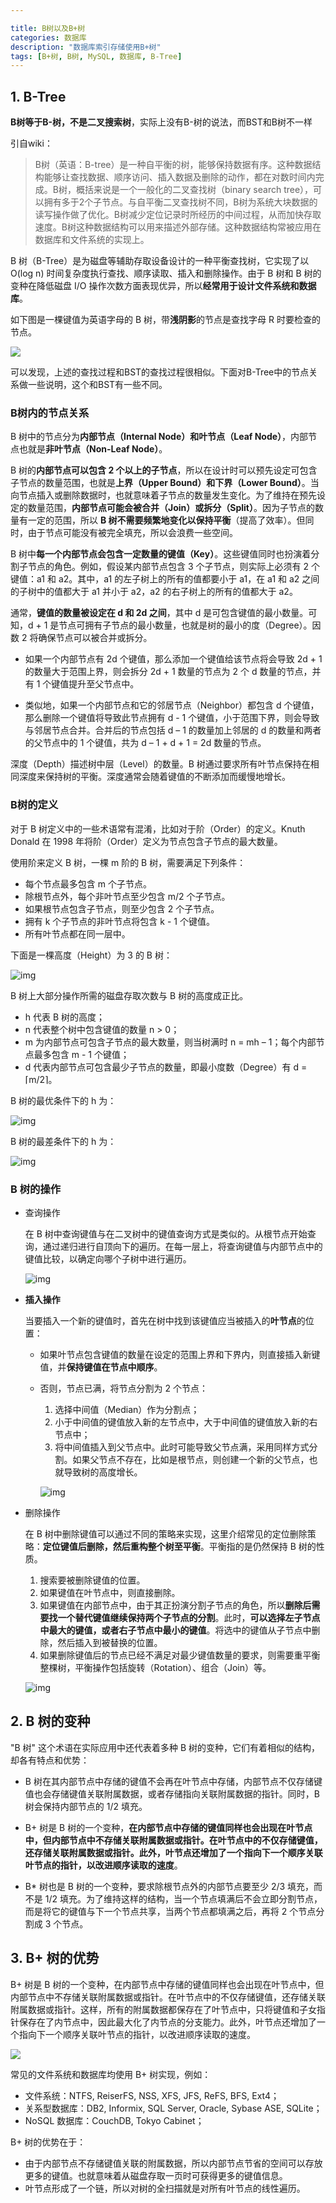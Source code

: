```yaml
---

title: B树以及B+树
categories: 数据库
description: "数据库索引存储使用B+树"
tags: [B+树, B树, MySQL, 数据库, B-Tree]
---
```


## 1. B-Tree

**B树等于B-树，不是二叉搜索树**，实际上没有B-树的说法，而BST和B树不一样

引自wiki：

> B树（英语：B-tree）是一种自平衡的树，能够保持数据有序。这种数据结构能够让查找数据、顺序访问、插入数据及删除的动作，都在对数时间内完成。B树，概括来说是一个一般化的二叉查找树（binary search tree），可以拥有多于2个子节点。与自平衡二叉查找树不同，B树为系统大块数据的读写操作做了优化。B树减少定位记录时所经历的中间过程，从而加快存取速度。B树这种数据结构可以用来描述外部存储。这种数据结构常被应用在数据库和文件系统的实现上。

B 树（B-Tree）是为磁盘等辅助存取设备设计的一种平衡查找树，它实现了以 O(log n) 时间复杂度执行查找、顺序读取、插入和删除操作。由于 B 树和 B 树的变种在降低磁盘 I/O 操作次数方面表现优异，所以**经常用于设计文件系统和数据库**。

如下图是一棵键值为英语字母的 B 树，带**浅阴影**的节点是查找字母 R 时要检查的节点。

![](/images/posts/mysql/B-Tree-Alphabet.png)

可以发现，上述的查找过程和BST的查找过程很相似。下面对B-Tree中的节点关系做一些说明，这个和BST有一些不同。

### B树内的节点关系

B 树中的节点分为**内部节点（Internal Node）**和**叶节点（Leaf Node）**，内部节点也就是**非叶节点（Non-Leaf Node）**。

B 树的**内部节点可以包含 2 个以上的子节点**，所以在设计时可以预先设定可包含子节点的数量范围，也就是**上界（Upper Bound）**和**下界（Lower Bound）**。当向节点插入或删除数据时，也就意味着子节点的数量发生变化。为了维持在预先设定的数量范围，**内部节点可能会被合并（Join）或拆分（Split）**。因为子节点的数量有一定的范围，所以 **B 树不需要频繁地变化以保持平衡**（提高了效率）。但同时，由于节点可能没有被完全填充，所以会浪费一些空间。

B 树中**每一个内部节点会包含一定数量的键值（Key）**。这些键值同时也扮演着分割子节点的角色。例如，假设某内部节点包含 3 个子节点，则实际上必须有 2 个键值：a1 和 a2。其中，a1 的左子树上的所有的值都要小于 a1，在 a1 和 a2 之间的子树中的值都大于 a1 并小于 a2，a2 的右子树上的所有的值都大于 a2。

通常，**键值的数量被设定在 d 和 2d 之间**，其中 d 是可包含键值的最小数量。可知，d + 1 是节点可拥有子节点的最小数量，也就是树的最小的度（Degree）。因数 2 将确保节点可以被合并或拆分。

* 如果一个内部节点有 2d 个键值，那么添加一个键值给该节点将会导致 2d + 1 的数量大于范围上界，则会拆分 2d + 1 数量的节点为 2 个 d 数量的节点，并有 1 个键值提升至父节点中。

* 类似地，如果一个内部节点和它的邻居节点（Neighbor）都包含 d 个键值，那么删除一个键值将导致此节点拥有 d - 1 个键值，小于范围下界，则会导致与邻居节点合并。合并后的节点包括 d – 1 的数量加上邻居的 d 的数量和两者的父节点中的 1 个键值，共为 d – 1 + d + 1 = 2d 数量的节点。

深度（Depth）描述树中层（Level）的数量。B 树通过要求所有叶节点保持在相同深度来保持树的平衡。深度通常会随着键值的不断添加而缓慢地增长。

### B树的定义

对于 B 树定义中的一些术语常有混淆，比如对于阶（Order）的定义。Knuth Donald 在 1998 年将阶（Order）定义为节点包含子节点的最大数量。

使用阶来定义 B 树，一棵 m 阶的 B 树，需要满足下列条件：

* 每个节点最多包含 m 个子节点。
* 除根节点外，每个非叶节点至少包含 m/2 个子节点。
* 如果根节点包含子节点，则至少包含 2 个子节点。
* 拥有 k 个子节点的非叶节点将包含 k - 1 个键值。
* 所有叶节点都在同一层中。

下面是一棵高度（Height）为 3 的 B 树：

![img](/images/posts/mysql/B-Tree-Height-3.png)

B 树上大部分操作所需的磁盘存取次数与 B 树的高度成正比。

* h 代表 B 树的高度；
* n 代表整个树中包含键值的数量 n > 0；
* m 为内部节点可包含子节点的最大数量，则当树满时 n = mh – 1；每个内部节点最多包含 m - 1 个键值；
* d 代表内部节点可包含最少子节点的数量，即最小度数（Degree）有 d = ⌈m/2⌉。

B 树的最优条件下的 h 为：

![img](/images/posts/mysql/B-Tree-best.png)

B 树的最差条件下的 h 为：

![img](/images/posts/mysql/B-Tree-worst.png)

### B 树的操作

* 查询操作

    在 B 树中查询键值与在二叉树中的键值查询方式是类似的。从根节点开始查询，通过递归进行自顶向下的遍历。在每一层上，将查询键值与内部节点中的键值比较，以确定向哪个子树中进行遍历。


	![img](/images/posts/mysql/B-Tree-query.png)


* **插入操作**

    当要插入一个新的键值时，首先在树中找到该键值应当被插入的**叶节点**的位置：
    
    * 如果叶节点包含键值的数量在设定的范围上界和下界内，则直接插入新键值，并**保持键值在节点中顺序**。
    * 否则，节点已满，将节点分割为 2 个节点：
        
        1. 选择中间值（Median）作为分割点；
        2. 小于中间值的键值放入新的左节点中，大于中间值的键值放入新的右节点中；
        3. 将中间值插入到父节点中。此时可能导致父节点满，采用同样方式分割。如果父节点不存在，比如是根节点，则创建一个新的父节点，也就导致树的高度增长。
        

		![img](/images/posts/mysql/B-Tree-insert.png)


* 删除操作

	在 B 树中删除键值可以通过不同的策略来实现，这里介绍常见的定位删除策略：**定位键值后删除，然后重构整个树至平衡**。平衡指的是仍然保持 B 树的性质。

	1. 搜索要被删除键值的位置。
	2. 如果键值在叶节点中，则直接删除。
	3. 如果键值在内部节点中，由于其正扮演分割子节点的角色，所以**删除后需要找一个替代键值继续保持两个子节点的分割**。此时，**可以选择左子节点中最大的键值，或者右子节点中最小的键值**。将选中的键值从子节点中删除，然后插入到被替换的位置。
	4. 如果删除键值后的节点已经不满足对最少键值数量的要求，则需要重平衡整棵树，平衡操作包括旋转（Rotation）、组合（Join）等。


	![img](/images/posts/mysql/B-Tree-delete.png)


## 2. B 树的变种

"B 树" 这个术语在实际应用中还代表着多种 B 树的变种，它们有着相似的结构，却各有特点和优势：

* B 树在其内部节点中存储的键值不会再在叶节点中存储，内部节点不仅存储键值也会存储键值关联附属数据，或者存储指向关联附属数据的指针。同时，B 树会保持内部节点的 1/2 填充。

* B+ 树是 B 树的一个变种，**在内部节点中存储的键值同样也会出现在叶节点中，但内部节点中不存储关联附属数据或指针。在叶节点中的不仅存储键值，还存储关联附属数据或指针。此外，叶节点还增加了一个指向下一个顺序关联叶节点的指针，以改进顺序读取的速度**。

* B* 树也是 B 树的一个变种，要求除根节点外的内部节点要至少 2/3 填充，而不是 1/2 填充。为了维持这样的结构，当一个节点填满后不会立即分割节点，而是将它的键值与下一个节点共享，当两个节点都填满之后，再将 2 个节点分割成 3 个节点。

## 3. B+ 树的优势

B+ 树是 B 树的一个变种，在内部节点中存储的键值同样也会出现在叶节点中，但内部节点中不存储关联附属数据或指针。在叶节点中的不仅存储键值，还存储关联附属数据或指针。这样，所有的附属数据都保存在了叶节点中，只将键值和子女指针保存在了内节点中，因此最大化了内节点的分支能力。此外，叶节点还增加了一个指向下一个顺序关联叶节点的指针，以改进顺序读取的速度。


![](/images/posts/mysql/B+Tree.png)


常见的文件系统和数据库均使用 B+ 树实现，例如：

* 文件系统：NTFS, ReiserFS, NSS, XFS, JFS, ReFS, BFS, Ext4；
* 关系型数据库：DB2, Informix, SQL Server, Oracle, Sybase ASE, SQLite；
* NoSQL 数据库：CouchDB, Tokyo Cabinet；

B+ 树的优势在于：

* 由于内部节点不存储键值关联的附属数据，所以内部节点节省的空间可以存放更多的键值。也就意味着从磁盘存取一页时可获得更多的键值信息。
* 叶节点形成了一个链，所以对树的全扫描就是对所有叶节点的线性遍历。